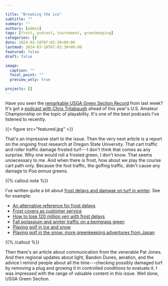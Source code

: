 ```yaml
---

title: "Breaking the ice"
subtitle: ""
summary: ""
authors: [admin]
tags: [frost, podcast, tournament, greenkeeping]
categories: []
date: 2024-03-18T07:02:38+09:00
lastmod: 2024-03-18T07:02:38+09:00
featured: false
draft: false

image:
  caption: ""
  focal_point: ""
  preview_only: true

projects: []
---
```


Have you seen the [remarkable USGA Green Section Record](https://www.usga.org/course-care/green-section-record.html#issueFilters=volume-62--issue-05) from last week? It's got a [podcast with Chris Tritabaugh](https://www.usga.org/content/usga/home-page/course-care/green-section-record/62/issue-05/chris-tritabaugh-on-managing-putting-greens-for-maximum-performa.html#issueFilters=volume-62--issue-05&returnable) ahead of this year's U.S. Amateur Championship on the topic of playability. It's one of the best podcasts I've listened to recently.

{{< figure src="featured.jpg" >}}

That's an impressive start to the issue. Then the very next article is a report on the ongoing frost research at Oregon State University. That cart traffic and roller traffic damage frosted turf---I don't think that comes as any surprise. Why one would roll a frosted green, I don't know. That seems unnecessary to me. And when there is frost, how about we play the course cart path only. Because the foot traffic, the golfing traffic, didn't cause any damage to *Poa annua* greens. 

{{% callout note %}}

I've written quite a bit about [frost delays and damage on turf in winter](/tag/frost/). See for example:

* [An alternative reference for frost delays](/post/an-alternative-reference-for-frost-delays/)
* [Frost covers as customer service](/post/frost-covers-as-customer-service/)
* [How to lose 120 million yen with frost delays](/post/how-to-lose-millions-with-golf-frost-delays/)
* [Fall potassium and winter traffic on a bentgrass green](/post/fall-potassium-winter-traffic-frost-bentgrass-green/)
* [Playing golf in ice and snow](/post/playing-golf-in-ice-and-snow/)
* [Playing golf in the snow: more greenkeeping adventures from Japan](/post/playing-golf-in-the-snow-more-greenkeeping-adventures-from-japan/)

{{% /callout %}}

Then there's an article about communication from the venerable Pat Jones. And then regional updates about light, Bandon Dunes, aeration, and the advice I remind people about all the time---checking possibly damaged turf by removing a plug and growing it in controlled conditions to evaluate it. I was impressed with the range of valuable content in this issue. Well done, USGA Green Section.




